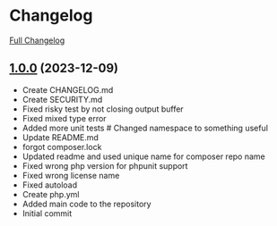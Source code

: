 # Changelog

[Full Changelog](https://github.com/poetter-sebastian/SimpleThenticator/commits/1.0)

## [1.0.0](https://github.com/poetter-sebastian/SimpleThenticator/releases/tag/1.0) (2023-12-09)

- Create CHANGELOG.md
- Create SECURITY.md
- Fixed risky test by not closing output buffer
- Fixed mixed type error
- Added more unit tests # Changed namespace to something useful
- Update README.md
- forgot composer.lock
- Updated readme and used unique name for composer repo name
- Fixed wrong php version for phpunit support
- Fixed wrong license name
- Fixed autoload
- Create php.yml
- Added main code to the repository
- Initial commit